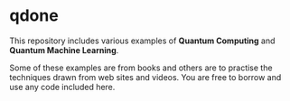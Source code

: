 # qdone
This repository includes various examples of **Quantum Computing** and **Quantum Machine Learning**.

Some of these examples are from books and others are to practise the techniques drawn from web sites and videos. You are free to borrow and use any code included here.
